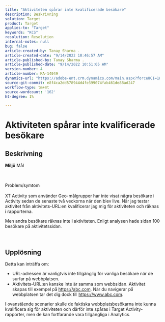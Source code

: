 ```yaml
---
title: "Aktiviteten spårar inte kvalificerade besökare"
description: Beskrivning
solution: Target
product: Target
applies-to: "Target"
keywords: "KCS"
resolution: Resolution
internal-notes: null
bug: false
article-created-by: Tanay Sharma .
article-created-date: "9/14/2022 10:46:57 AM"
article-published-by: Tanay Sharma .
article-published-date: "9/14/2022 10:51:05 AM"
version-number: 4
article-number: KA-14049
dynamics-url: "https://adobe-ent.crm.dynamics.com/main.aspx?forceUCI=1&pagetype=entityrecord&etn=knowledgearticle&id=eb27b88a-1a34-ed11-9db1-002248086735"
source-git-commit: e8f4ca2dd578944d4fe399074fab461de88ad247
workflow-type: tm+mt
source-wordcount: '162'
ht-degree: 1%

---
```


# Aktiviteten spårar inte kvalificerade besökare

## Beskrivning

<b>Miljö</b>
Mål


<br><br>Problem/symtom<br><br>
XT Activity som använder Geo-målgrupper har inte visat några besökare i Activity sedan de senaste två veckorna när den blev live. När jag testar aktivitet från aktivitets-URL:en kvalificerar jag mig för aktiviteten och räknas i rapporterna.



Men andra besökare räknas inte i aktiviteten. Enligt analysen hade sidan 100 besökare på aktivitetssidan.
<br><br> <br>

## Upplösning


Detta kan inträffa om:

- URL-adressen är vanligtvis inte tillgänglig för vanliga besökare när de surfar på webbplatsen.
- Aktivitets-URL:en kanske inte är samma som webbsidan. Aktivitet skapas till exempel på https://abc.com. När du navigerar på webbplatsen tar det dig dock till https://www.abc.com.


I ovanstående scenarier skulle de faktiska webbplatsbesökarna inte kunna kvalificera sig för aktiviteten och därför inte spåras i Target Activity-rapporter, men de kan fortfarande vara tillgängliga i Analytics.

